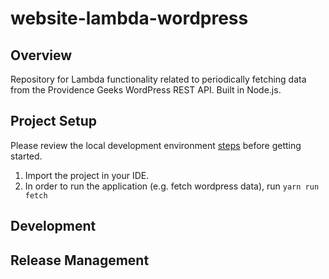 # website-lambda-wordpress

## Overview
Repository for Lambda functionality related to periodically fetching data from the Providence Geeks WordPress REST API. Built in Node.js.

## Project Setup
Please review the local development environment [steps](https://github.com/ProvidenceGeeks/website-docs/wiki/Onboarding-Guide#lambda) before getting started.

1. Import the project in your IDE.
2. In order to run the application (e.g. fetch wordpress data), run `yarn run fetch`

## Development

## Release Management